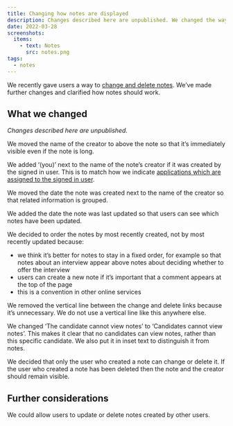 ```yaml
---
title: Changing how notes are displayed
description: Changes described here are unpublished. We changed the way notes are displayed since letting users change or delete them.
date: 2022-03-28
screenshots:
  items:
    - text: Notes
      src: notes.png
tags:
  - notes
---
```


We recently gave users a way to [change and delete notes](/manage-teacher-training-applications/letting-users-change-and-delete-notes/). We’ve made further changes and clarified how notes should work.

## What we changed

*Changes described here are unpublished.*

We moved the name of the creator to above the note so that it’s immediately visible even if the note is long.

We added ‘(you)’ next to the name of the note’s creator if it was created by the signed in user. This is to match how we indicate [applications which are assigned to the signed in user](/manage-teacher-training-applications/assigning-applications-to-users/).

We moved the date the note was created next to the name of the creator so that related information is grouped.

We added the date the note was last updated so that users can see which notes have been updated.

We decided to order the notes by most recently created, not by most recently updated because:

- we think it’s better for notes to stay in a fixed order, for example so that notes about an interview appear above notes about deciding whether to offer the interview
- users can create a new note if it’s important that a comment appears at the top of the page
- this is a convention in other online services

We removed the vertical line between the change and delete links because it’s unnecessary. We do not use a vertical line like this anywhere else.

We changed ‘The candidate cannot view notes’ to ‘Candidates cannot view notes’. This makes it clear that no candidates can view notes, rather than this specific candidate. We also put it in inset text to distinguish it from notes.

We decided that only the user who created a note can change or delete it. If the user who created a note has been deleted then the note and the creator should remain visible.

## Further considerations

We could allow users to update or delete notes created by other users.
